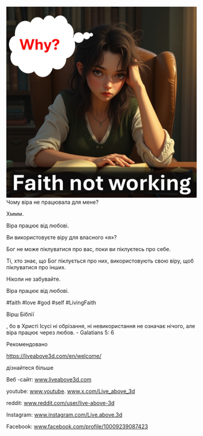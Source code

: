 ![Video cover image](../cover.jpeg)
Чому віра не працювала для мене?

Хммм.

Віра працює від любові.

Ви використовуєте віру для власного «я»?

Бог не може піклуватися про вас, поки ви піклуєтесь про себе.

Ті, хто знає, що Бог піклується про них, використовують свою віру, щоб піклуватися про інших.

Ніколи не забувайте.

Віра працює від любові.

#faith #love #god #self #LivingFaith


Вірш Біблії

, бо в Христі Ісусі ні обрізання, ні невикористання не означає нічого, але віра працює через любов. - Galatians 5: 6


Рекомендовано

https://liveabove3d.com/en/welcome/


дізнайтеся більше

Веб -сайт: www.liveabove3d.com

youtube: www.youtube. www.x.com/Live_above_3d

reddit: www.reddit.com/user/live-above-3d

Instagram: www.instagram.com/Live.above.3d

Facebook: www.facebook.com/profile/10009239087423

